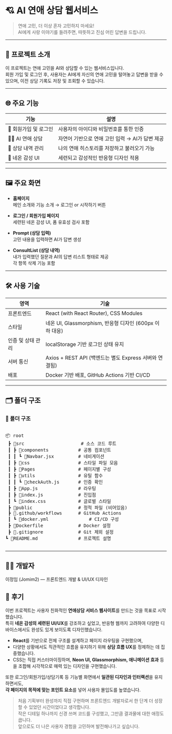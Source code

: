 # 💘 AI 연애 상담 웹서비스

> 연애 고민, 더 이상 혼자 고민하지 마세요!  
> AI에게 사랑 이야기를 들려주면, 따뜻하고 진심 어린 답변을 드립니다.

---

## 🧠 프로젝트 소개

이 프로젝트는 연애 고민을 AI와 상담할 수 있는 웹서비스입니다.  
회원 가입 및 로그인 후, 사용자는 AI에게 자신의 연애 고민을 털어놓고 답변을 받을 수 있으며, 이전 상담 기록도 저장 및 조회할 수 있습니다.

---

## 🌐 주요 기능

| 기능 | 설명 |
|------|------|
| 🔐 회원가입 및 로그인 | 사용자의 아이디와 비밀번호를 통한 인증 |
| 🧑‍💬 AI 연애 상담 | 자연어 기반으로 연애 고민 입력 → AI가 답변 제공 |
| 📝 상담 내역 관리 | 나의 연애 히스토리를 저장하고 불러오기 가능 |
| 🌈 네온 감성 UI | 세련되고 감성적인 반응형 디자인 적용 |

---

## 🖼️ 주요 화면

- **홈페이지**  
  메인 소개와 기능 소개 → 로그인 or 시작하기 버튼

- **로그인 / 회원가입 페이지**  
  세련된 네온 감성 UI, 폼 유효성 검사 포함

- **Prompt (상담 입력)**  
  고민 내용을 입력하면 AI가 답변 생성

- **ConsultList (상담 내역)**  
  내가 입력했던 질문과 AI의 답변 리스트 형태로 제공  
  각 항목 삭제 기능 포함

---

## 🛠️ 사용 기술

| 영역 | 기술 |
|------|------|
| 프론트엔드 | React (with React Router), CSS Modules |
| 스타일 | 네온 UI, Glassmorphism, 반응형 디자인 (600px 이하 대응) |
| 인증 및 상태 관리 | localStorage 기반 로그인 상태 유지 |
| 서버 통신 | Axios + REST API (백엔드는 별도 Express 서버와 연결됨) |
| 배포 | Docker 기반 배포, GitHub Actions 기반 CI/CD |

---

## 🗂️ 폴더 구조

### 📁 폴더 구조

<pre>

📦 root
 ┣ 📂src                     # 소스 코드 루트
 ┃ ┣ 📂components           # 공통 컴포넌트
 ┃ ┃ ┗ 📜Navbar.jsx         # 네비게이션
 ┃ ┣ 📂css                  # 스타일 파일 모음
 ┃ ┣ 📂Pages                # 페이지별 구성
 ┃ ┣ 📂utils                # 유틸 함수
 ┃ ┃ ┗ 📜checkAuth.js       # 인증 확인
 ┃ ┣ 📜App.js               # 라우팅
 ┃ ┣ 📜index.js             # 진입점
 ┃ ┗ 📜index.css            # 글로벌 스타일
 ┣ 📂public                 # 정적 파일 (비어있음)
 ┣ 📂.github/workflows      # GitHub Actions
 ┃ ┗ 📜docker.yml               # CI/CD 구성
 ┣ 📜Dockerfile             # Docker 설정
 ┣ 📜.gitignore             # Git 제외 설정
┗ 📜README.md               # 프로젝트 설명

</pre>
---

## 👨‍💻 개발자
이정임 (Jomim2) — 프론트엔드 개발 & UI/UX 디자인

## 📜 후기

이번 프로젝트는 사용자 친화적인 **연애상담 서비스 웹사이트**를 만드는 것을 목표로 시작했습니다.  
특히 **네온 감성의 세련된 UI/UX**를 강조하고 싶었고, 반응형 웹까지 고려하여 다양한 디바이스에서도 완성도 있게 보이도록 디자인했습니다.

- **React**를 기반으로 전체 구조를 설계하고 페이지 라우팅을 구현했으며,  
- 다양한 상황에서도 직관적인 흐름을 유지하기 위해 **상담 흐름 UX**를 정제하는 데 집중했습니다.  
- CSS는 직접 커스터마이징하며, **Neon UI, Glassmorphism, 애니메이션 효과** 등을 조합해 시각적으로 매력 있는 디자인을 구현했습니다.

또한 로그인/회원가입/상담기록 등 기능별 화면에서 **일관된 디자인과 인터랙션**을 유지하면서도,  
**각 페이지의 목적에 맞는 포인트 요소**를 넣어 사용자 몰입도를 높였습니다.

> 처음 기획부터 완성까지 직접 구현하며 프론트엔드 개발자로서 한 단계 더 성장할 수 있었던 시간이었다고 생각합니다.  
> 작은 디테일 하나까지 신경 쓰며 코드를 구성했고, 그만큼 결과물에 대한 애정도 큽니다.  
> 앞으로도 더 나은 사용자 경험을 고민하며 발전해나가고 싶습니다.
